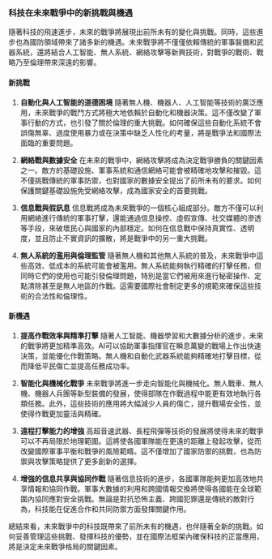 ### **科技在未來戰爭中的新挑戰與機遇**

隨著科技的飛速進步，未來的戰爭將展現出前所未有的變化與挑戰。同時，這些進步也為國防領域帶來了諸多新的機遇。未來戰爭將不僅僅依賴傳統的軍事裝備和武器系統，還將結合人工智能、無人系統、網絡攻擊等新興技術，對戰爭的戰術、戰略乃至倫理帶來深遠的影響。

#### **新挑戰**

1. **自動化與人工智能的道德困境**
   隨著無人機、機器人、人工智能等技術的廣泛應用，未來戰爭的戰鬥方式將極大地依賴於自動化和機器決策。這不僅改變了軍事行動的方式，也引發了關於倫理的重大挑戰。如何確保這些自動化系統不會誤傷無辜、過度使用暴力或在決策中缺乏人性化的考量，將是戰爭法和國際法面臨的重要問題。

2. **網絡戰與數據安全**
   在未來的戰爭中，網絡攻擊將成為決定戰爭勝負的關鍵因素之一。敵方的基礎設施、軍事系統和通信網絡可能會被精確地攻擊和摧毀。這不僅挑戰傳統的軍事防禦，也對國家的數據安全提出了前所未有的要求。如何保護關鍵基礎設施免受網絡攻擊，成為國家安全的首要挑戰。

3. **信息戰與假訊息**
   信息戰將成為未來戰爭的一個核心組成部分。敵方不僅可以利用網絡進行傳統的軍事打擊，還能通過信息操控、虛假宣傳、社交媒體的滲透等手段，來破壞民心與國家的內部穩定。如何在信息戰中保持真實性、透明度，並且防止不實資訊的擴散，將是戰爭中的另一重大挑戰。

4. **無人系統的濫用與倫理監管**
   隨著無人機和其他無人系統的普及，未來戰爭中這些高效、低成本的系統可能會被濫用。無人系統能夠執行精確的打擊任務，但同時它們的使用也可能引發倫理問題，特別是當它們被用來進行秘密操作、定點清除甚至是無人地區的作戰。這需要國際社會制定更多的規範來確保這些技術的合法性和倫理性。

#### **新機遇**

1. **提高作戰效率與精準打擊**
   隨著人工智能、機器學習和大數據分析的進步，未來的戰爭將更加精準高效。AI可以協助軍事指揮官在瞬息萬變的戰場上作出快速決策，並能優化作戰策略。無人機和自動化武器系統能夠精確地打擊目標，從而降低平民傷亡並提高任務成功率。

2. **智能化與機械化戰爭**
   未來戰爭將進一步走向智能化與機械化。無人戰車、無人機、機器人兵團等新型裝備的發展，使得部隊在作戰過程中能更有效地執行各類任務。此外，這些技術的應用將大幅減少人員的傷亡，提升戰場安全性，並使得作戰更加靈活與精確。

3. **遠程打擊能力的增強**
   高超音速武器、長程飛彈等技術的發展將使得未來的戰爭可以不再局限於地理範圍。這將使各國軍隊能在更遠的距離上發起攻擊，從而改變國際軍事平衡和戰爭的風險範疇。這不僅增加了國家防禦的挑戰，也為防禦與攻擊策略提供了更多創新的選擇。

4. **增強的信息共享與協同作戰**
   隨著信息技術的進步，各國軍隊能夠更加高效地共享情報和協同作戰。軍事大數據的利用和跨國情報交換將使得各國能在全球範圍內協同應對安全挑戰。無論是對抗恐怖主義、跨國犯罪還是傳統的敵對行為，科技能在促進合作和共同防禦方面發揮關鍵作用。

總結來看，未來戰爭中的科技既帶來了前所未有的機遇，也伴隨著全新的挑戰。如何妥善管理這些挑戰、發揮科技的優勢，並在國際法框架內確保科技的正當應用，將是決定未來戰爭格局的關鍵因素。